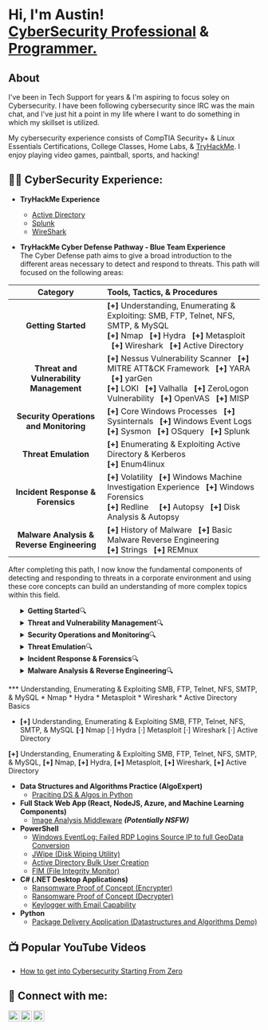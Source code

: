 <h1>Hi, I'm Austin! <br><a href="https://www.linkedin.com/in/austin-kruse-06454b124/">CyberSecurity Professional</a> & <a href="https://github.com/AustinKruse">Programmer.</a></h1>

<h2>About</h2>
I've been in Tech Support for years & I'm aspiring to focus soley on Cybersecurity.  I have been following cybersecurity since IRC was the main chat, and I've just hit a point in my life where I want to do something in which my skillset is utilized.  

My cybersecurity experience consists of CompTIA Security+ & Linux Essentials Certifications, College Classes, Home Labs, & [TryHackMe](https://tryhackme.com/).  I enjoy playing video games, paintball, sports, and hacking! 

<h2>👨‍💻 CyberSecurity Experience:</h2>

- <b>TryHackMe Experience</b>
  - [Active Directory](https://tryhackme.com/r/room/attacktivedirectory)
  - [Splunk](https://tryhackme.com/r/room/splunk2gcd5)
  - [WireShark](https://tryhackme.com/r/room/wireshark)


- <b>TryHackMe Cyber Defense Pathway - Blue Team Experience</b><br>
The Cyber Defense path aims to give a broad introduction to the different areas necessary to detect and respond to threats. This path will focused on the following areas: 

| Category                          | Tools, Tactics, & Procedures                                                                                     |
|:---------------------------------:|:------------------------------------------------------------------------------------------|
| **Getting Started**               | <strong>[+]</strong> Understanding, Enumerating & Exploiting: SMB, FTP, Telnet, NFS, SMTP, & MySQL <br><b>[+]</b> Nmap &nbsp;&nbsp;<b>[+]</b> Hydra &nbsp;&nbsp;<b>[+]</b> Metasploit &nbsp;&nbsp;<b>[+]</b> Wireshark &nbsp;&nbsp;<b>[+]</b> Active Directory |
| **Threat and Vulnerability Management** | <b>[+]</b> Nessus Vulnerability Scanner &nbsp;&nbsp;<b>[+]</b> MITRE ATT&CK Framework &nbsp;&nbsp;<b>[+]</b> YARA &nbsp;&nbsp;<b>[+]</b> yarGen <br><b>[+]</b> LOKI &nbsp;&nbsp;<b>[+]</b> Valhalla &nbsp;&nbsp;<b>[+]</b> ZeroLogon Vulnerability &nbsp;&nbsp;<b>[+]</b> OpenVAS &nbsp;&nbsp;<b>[+]</b> MISP |
| **Security Operations and Monitoring** | <b>[+]</b> Core Windows Processes &nbsp;&nbsp;<b>[+]</b> Sysinternals &nbsp;&nbsp;<b>[+]</b> Windows Event Logs <br><b>[+]</b> Sysmon &nbsp;&nbsp;<b>[+]</b> OSquery &nbsp;&nbsp;<b>[+]</b> Splunk          |
| **Threat Emulation**              | <b>[+]</b> Enumerating & Exploiting Active Directory & Kerberos <br><b>[+]</b> Enum4linux                           |
| **Incident Response & Forensics** | <b>[+]</b> Volatility &nbsp;&nbsp;<b>[+]</b> Windows Machine Investigation Experience &nbsp;&nbsp;<b>[+]</b> Windows Forensics <br><b>[+]</b> Redline &nbsp;&nbsp;&nbsp;&nbsp;<b>[+]</b> Autopsy &nbsp;&nbsp;<b>[+]</b> Disk Analysis & Autopsy |
| **Malware Analysis & Reverse Engineering** | <b>[+]</b> History of Malware &nbsp;&nbsp;<b>[+]</b> Basic Malware Reverse Engineering &nbsp;&nbsp;<br><b>[+]</b> Strings &nbsp;&nbsp;<b>[+]</b> REMnux                   |

After completing this path, I now know the fundamental components of detecting and responding to threats in a corporate environment and using these core concepts can build an understanding of more complex topics within this field.




<ul>
  <details><summary>
  <b>Getting Started</b>🔍</summary>
    
  - Understanding, Enumerating & Exploiting SMB, FTP, Telnet, NFS, SMTP, & MySQL
  - Nmap
  - Hydra
  - Metasploit
  - Wireshark
  - Active Directory
  </details>
  
  <details><summary>
  <b>Threat and Vulnerability Management</b>🔍</summary>
    
  - Nessus Vulnerability Scanner
  - MITRE ATT&CK Framework
  - YARA, yarGen, LOKI, Valhalla
  - ZeroLogon Vulnerability
  - OpenVAS
  - MISP
  </details>
  
  
  <details><summary>
  <b>Security Operations and Monitoring</b>🔍</summary>
    
  - Core Windows Processes
  - Sysinternals
  - Windows Event Logs
  - Sysmon
  - OSquery
  - Splunk
  </details>
  
  
  <details><summary>
  <b>Threat Emulation</b>🔍</summary>
    
  - Enumerating & Exploiting Active Directory & Kerberos
  - enum4linux
  </details>
  
  
  <details><summary>
  <b>Incident Response & Forensics</b>🔍</summary>
    
  - Volatility
  - Windows Machine Investigation Experience
  - Windows Forensics
  - Redline
  - Autopsy
  - Disk Analysis & Autopsy
  </details>
  
  
  <details><summary>
  <b>Malware Analysis & Reverse Engineering</b>🔍</summary>
    
  - History of Malware
  - Basic Malware Reverse Engineering
  - Strings
  - REMnux
  </details>
</ul>



*** Understanding, Enumerating & Exploiting SMB, FTP, Telnet, NFS, SMTP, & MySQL   * Nmap * Hydra * Metasploit * Wireshark * Active Directory Basics


* <b>[+]</b> Understanding, Enumerating & Exploiting SMB, FTP, Telnet, NFS, SMTP, & MySQL <b>[·]</b> Nmap [·] Hydra [·] Metasploit [·] Wireshark [·] Active Directory

<b>[+]</b> Understanding, Enumerating & Exploiting SMB, FTP, Telnet, NFS, SMTP, & MySQL, <b>[+]</b> Nmap, <b>[+]</b> Hydra, <b>[+]</b> Metasploit, <b>[+]</b> Wireshark, <b>[+]</b> Active Directory

  
- <b>Data Structures and Algorithms Practice (AlgoExpert)</b>
  - [Praciting DS & Algos in Python](https://github.com/joshmadakor1/Algorithms-Practice)
- <b>Full Stack Web App (React, NodeJS, Azure, and Machine Learning Components)</b>
  - [Image Analysis Middleware](https://github.com/joshmadakor1/4chan-Image-Analysis-Middleware-C964) <b><i>(Potentially NSFW)</b></i>
- <b>PowerShell</b>
  - [Windows EventLog: Failed RDP Logins Source IP to full GeoData Conversion](https://github.com/joshmadakor1/Sentinel-Lab)
  - [JWipe (Disk Wiping Utility)](https://github.com/joshmadakor1/Jwipe.PowerShell)
  - [Active Directory Bulk User Creation](https://github.com/joshmadakor1/AD_PS)
  - [FIM (File Integrity Monitor)](https://github.com/joshmadakor1/PowerShell-Integrity-FIM)
- <b>C# (.NET Desktop Applications)</b>
  - [Ransomware Proof of Concept (Encrypter)](https://github.com/joshmadakor1/EncrypterPOC)
  - [Ransomware Proof of Concept (Decrypter)](https://github.com/joshmadakor1/DecrypterPOC)
  - [Keylogger with Email Capability](https://github.com/joshmadakor1/Key-Logger-With-Email)
- <b>Python</b>
  - [Package Delivery Application (Datastructures and Algorithms Demo)](https://github.com/joshmadakor1/Package-Delivery-Pathfinding-Algorithm)

<h2>📺 Popular YouTube Videos</h2>

- [How to get into Cybersecurity Starting From Zero](https://www.youtube.com/watch?v=a83ASGn_V_s)

<h2> 🤳 Connect with me:</h2>

[<img align="left" alt="AustinKruse | Twitter" width="22px" src="https://cdn.jsdelivr.net/npm/simple-icons@v3/icons/twitter.svg" />][twitter]
[<img align="left" alt="AustinKruse | LinkedIn" width="22px" src="https://cdn.jsdelivr.net/npm/simple-icons@v3/icons/linkedin.svg" />][linkedin]
[<img align="left" alt="AustinKruse | Instagram" width="22px" src="https://cdn.jsdelivr.net/npm/simple-icons@v3/icons/instagram.svg" />][instagram]

[twitter]: https://twitter.com/TaqTix_
[instagram]: https://www.instagram.com/taqtix_/
[linkedin]: https://www.linkedin.com/in/austin-kruse-06454b124/

<!--
**AustinKruse/AustinKruse** is a ✨ _special_ ✨ repository because its `README.md` (this file) appears on your GitHub profile.

## Hi there 👋

Here are some ideas to get you started:

- 🔭 I’m currently working on ...
- 🌱 I’m currently learning ...
- 👯 I’m looking to collaborate on ...
- 🤔 I’m looking for help with ...
- 💬 Ask me about ...
- 📫 How to reach me: ...
- 😄 Pronouns: ...
- ⚡ Fun fact: ...
-->
